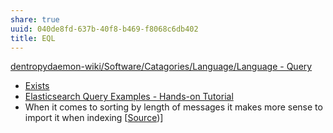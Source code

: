 ```yaml
---
share: true
uuid: 040de8fd-637b-40f8-b469-f8068c6db402
title: EQL
---
```

[dentropydaemon-wiki/Software/Catagories/Language/Language - Query](/undefined)

* [Exists](https://www.elastic.co/guide/en/elasticsearch/reference/current/query-dsl-exists-query.html)
* [Elasticsearch Query Examples - Hands-on Tutorial](https://coralogix.com/log-analytics-blog/42-elasticsearch-query-examples-hands-on-tutorial/)
* When it comes to sorting by length of messages it makes more sense to import it when indexing \[[Source](/undefined))\]
